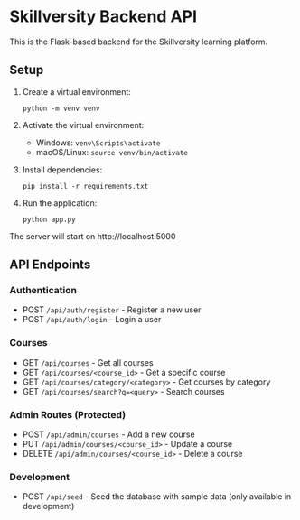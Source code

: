 
# Skillversity Backend API

This is the Flask-based backend for the Skillversity learning platform.

## Setup

1. Create a virtual environment:
   ```
   python -m venv venv
   ```

2. Activate the virtual environment:
   - Windows: `venv\Scripts\activate`
   - macOS/Linux: `source venv/bin/activate`

3. Install dependencies:
   ```
   pip install -r requirements.txt
   ```

4. Run the application:
   ```
   python app.py
   ```

The server will start on http://localhost:5000

## API Endpoints

### Authentication
- POST `/api/auth/register` - Register a new user
- POST `/api/auth/login` - Login a user

### Courses
- GET `/api/courses` - Get all courses
- GET `/api/courses/<course_id>` - Get a specific course
- GET `/api/courses/category/<category>` - Get courses by category
- GET `/api/courses/search?q=<query>` - Search courses

### Admin Routes (Protected)
- POST `/api/admin/courses` - Add a new course
- PUT `/api/admin/courses/<course_id>` - Update a course
- DELETE `/api/admin/courses/<course_id>` - Delete a course

### Development
- POST `/api/seed` - Seed the database with sample data (only available in development)
